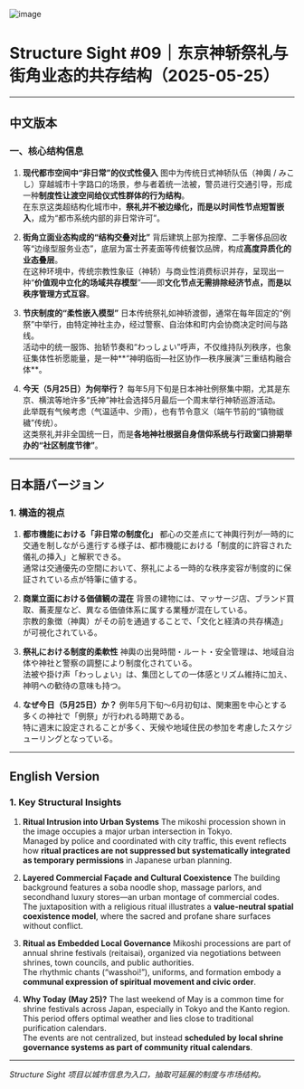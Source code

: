 ![image](https://github.com/user-attachments/assets/6700033b-0cc7-406b-a604-af937c09c511)

# Structure Sight #09｜东京神轿祭礼与街角业态的共存结构（2025-05-25）

---

## 中文版本

### 一、核心结构信息

1. **现代都市空间中“非日常”的仪式性侵入**
   图中为传统日式神轿队伍（神輿 / みこし）穿越城市十字路口的场景，参与者着统一法被，警员进行交通引导，形成一种**制度性让渡空间给仪式性群体的行为结构**。  
   在东京这类超结构化城市中，**祭礼并不被边缘化，而是以时间性节点短暂嵌入**，成为“都市系统内部的非日常许可”。

2. **街角立面业态构成的“结构交叠对比”**
   背后建筑上部为按摩、二手奢侈品回收等“边缘型服务业态”，底层为富士荞麦面等传统餐饮品牌，构成**高度异质化的业态叠层**。  
   在这种环境中，传统宗教性象征（神轿）与商业性消费标识并存，呈现出一种“**价值观中立化的场域共存模型**”——即**文化节点无需排除经济节点，而是以秩序管理方式互容**。

3. **节庆制度的“柔性嵌入模型”**
   日本传统祭礼如神轿渡御，通常在每年固定的“例祭”中举行，由特定神社主办，经过警察、自治体和町内会协商决定时间与路线。  
   活动中的统一服饰、抬轿节奏和“わっしょい”呼声，不仅维持队列秩序，也象征集体性祈愿能量，是一种**“神明临街—社区协作—秩序展演”三重结构融合体**。

4. **今天（5月25日）为何举行？**
   每年5月下旬是日本神社例祭集中期，尤其是东京、横滨等地许多“氏神”神社会选择5月最后一个周末举行神轿巡游活动。  
   此举既有气候考虑（气温适中、少雨），也有节令意义（端午节前的“镇物祓穢”传统）。  
   这类祭礼并非全国统一日，而是**各地神社根据自身信仰系统与行政窗口排期举办的“社区制度节律”**。

---

## 日本語バージョン

### 1. 構造的視点

1. **都市機能における「非日常の制度化」**
   都心の交差点にて神輿行列が一時的に交通を制しながら進行する様子は、都市機能における「制度的に許容された儀礼の挿入」と解釈できる。  
   通常は交通優先の空間において、祭礼による一時的な秩序変容が制度的に保証されている点が特筆に値する。

2. **商業立面における価値観の混在**
   背景の建物には、マッサージ店、ブランド買取、蕎麦屋など、異なる価値体系に属する業種が混在している。  
   宗教的象徴（神輿）がその前を通過することで、「文化と経済の共存構造」が可視化されている。

3. **祭礼における制度的柔軟性**
   神輿の出発時間・ルート・安全管理は、地域自治体や神社と警察の調整により制度化されている。  
   法被や掛け声「わっしょい」は、集団としての一体感とリズム維持に加え、神明への歓待の意味も持つ。

4. **なぜ今日（5月25日）か？**
   例年5月下旬〜6月初旬は、関東圏を中心とする多くの神社で「例祭」が行われる時期である。  
   特に週末に設定されることが多く、天候や地域住民の参加を考慮したスケジューリングとなっている。

---

## English Version

### 1. Key Structural Insights

1. **Ritual Intrusion into Urban Systems**
   The mikoshi procession shown in the image occupies a major urban intersection in Tokyo.  
   Managed by police and coordinated with city traffic, this event reflects how **ritual practices are not suppressed but systematically integrated as temporary permissions** in Japanese urban planning.

2. **Layered Commercial Façade and Cultural Coexistence**
   The building background features a soba noodle shop, massage parlors, and secondhand luxury stores—an urban montage of commercial codes.  
   The juxtaposition with a religious ritual illustrates a **value-neutral spatial coexistence model**, where the sacred and profane share surfaces without conflict.

3. **Ritual as Embedded Local Governance**
   Mikoshi processions are part of annual shrine festivals (reitaisai), organized via negotiations between shrines, town councils, and public authorities.  
   The rhythmic chants (“wasshoi!”), uniforms, and formation embody a **communal expression of spiritual movement and civic order**.

4. **Why Today (May 25)?**
   The last weekend of May is a common time for shrine festivals across Japan, especially in Tokyo and the Kanto region.  
   This period offers optimal weather and lies close to traditional purification calendars.  
   The events are not centralized, but instead **scheduled by local shrine governance systems as part of community ritual calendars**.

---

*Structure Sight 项目以城市信息为入口，抽取可延展的制度与市场结构。*
